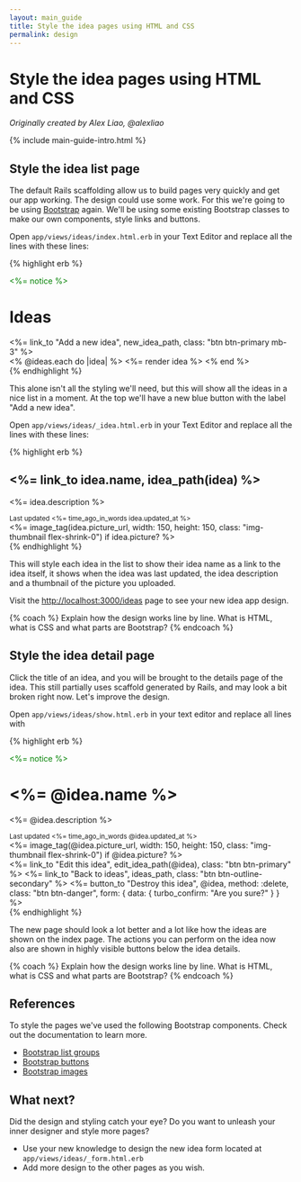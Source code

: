 ```yaml
---
layout: main_guide
title: Style the idea pages using HTML and CSS
permalink: design
---
```


# Style the idea pages using HTML and CSS

*Originally created by Alex Liao, @alexliao*

{% include main-guide-intro.html %}

## Style the idea list page

The default Rails scaffolding allow us to build pages very quickly and get our app working. The design could use some work. For this we're going to be using [Bootstrap](https://getbootstrap.com/docs/5.2/) again. We'll be using some existing Bootstrap classes to make our own components, style links and buttons.

Open `app/views/ideas/index.html.erb` in your Text Editor and replace all the lines with these lines:

{% highlight erb %}
<p style="color: green"><%= notice %></p>

<h1>Ideas</h1>
<%= link_to "Add a new idea", new_idea_path, class: "btn btn-primary mb-3" %>

<div class="list-group w-auto">
  <% @ideas.each do |idea| %>
    <%= render idea %>
  <% end %>
</div>
{% endhighlight %}

This alone isn't all the styling we'll need, but this will show all the ideas in a nice list in a moment. At the top we'll have a new blue button with the label "Add a new idea".

Open `app/views/ideas/_idea.html.erb` in your Text Editor and replace all the lines with these lines:

{% highlight erb %}
<div id="<%= dom_id idea %>" class="list-group-item list-group-item-action d-flex gap-3 py-3">
  <div class="d-flex flex-column gap-2 w-100">
    <h2><%= link_to idea.name, idea_path(idea) %></h2>
    <p><%= idea.description %></p>
    <small class="opacity-50 text-nowrap">Last updated <%= time_ago_in_words idea.updated_at %></small>
  </div>
  <%= image_tag(idea.picture_url, width: 150, height: 150, class: "img-thumbnail flex-shrink-0") if idea.picture? %>
</div>
{% endhighlight %}

This will style each idea in the list to show their idea name as a link to the idea itself, it shows when the idea was last updated, the idea description and a thumbnail of the picture you uploaded.

Visit the <http://localhost:3000/ideas> page to see your new idea app design.

{% coach %}
Explain how the design works line by line. What is HTML, what is CSS and what parts are Bootstrap?
{% endcoach %}

## Style the idea detail page

Click the title of an idea, and you will be brought to the details page of the idea. This still partially uses scaffold generated by Rails, and may look a bit broken right now. Let's improve the design.

Open `app/views/ideas/show.html.erb` in your text editor and replace all lines with

{% highlight erb %}
<p style="color: green"><%= notice %></p>

<div id="<%= dom_id @idea %>" class="d-flex gap-3 py-3">
  <div class="d-flex flex-column gap-2 w-100">
    <h1><%= @idea.name %></h1>
    <p><%= @idea.description %></p>
    <small class="opacity-50 text-nowrap">Last updated <%= time_ago_in_words @idea.updated_at %></small>
  </div>
  <%= image_tag(@idea.picture_url, width: 150, height: 150, class: "img-thumbnail flex-shrink-0") if @idea.picture? %>
</div>

<div class="d-flex gap-3 py-3">
  <%= link_to "Edit this idea", edit_idea_path(@idea), class: "btn btn-primary" %>
  <%= link_to "Back to ideas", ideas_path, class: "btn btn-outline-secondary" %>
  <%= button_to "Destroy this idea", @idea, method: :delete, class: "btn btn-danger", form: { data: { turbo_confirm: "Are you sure?" } } %>
</div>
{% endhighlight %}

The new page should look a lot better and a lot like how the ideas are shown on the index page. The actions you can perform on the idea now also are shown in highly visible buttons below the idea details.

{% coach %}
Explain how the design works line by line. What is HTML, what is CSS and what parts are Bootstrap?
{% endcoach %}

## References

To style the pages we've used the following Bootstrap components. Check out the documentation to learn more.

- [Bootstrap list groups](https://getbootstrap.com/docs/5.2/components/list-group/)
- [Bootstrap buttons](https://getbootstrap.com/docs/5.2/components/buttons/)
- [Bootstrap images](https://getbootstrap.com/docs/5.2/content/images/)

## What next?

Did the design and styling catch your eye? Do you want to unleash your inner designer and style more pages?

* Use your new knowledge to design the new idea form located at `app/views/ideas/_form.html.erb`
* Add more design to the other pages as you wish.
